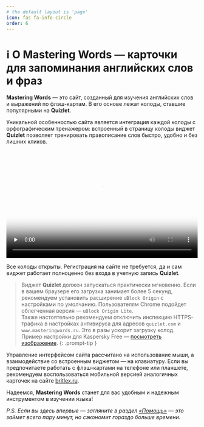 ```yaml
---
# the default layout is 'page'
icon: fas fa-info-circle
order: 6
---
```


# ℹ️ О Mastering Words — карточки для запоминания английских слов и фраз


**Mastering Words** — это сайт, созданный для изучения английских слов и выражений по флэш-картам. В его основе лежат колоды, ставшие популярными на **Quizlet**.

Уникальной особенностью сайта является интеграция каждой колоды с орфографическим тренажером: встроенный в страницу колоды виджет **Quizlet** позволяет тренировать правописание слов быстро, удобно и без лишних кликов.

<video style="width: 100%; height: auto; aspect-ratio: 16 / 9;" controls preload="none" poster="https://hb.bizmrg.com/bckt/commons/video_poster.png"><source src="https://hb.bizmrg.com/bckt/commons/video_hosting.mp4" type="video/mp4">Ваш браузер не поддерживает видео.</video>

Все колоды открыты. Регистрация на сайте не требуется, да и сам виджет работает полноценно без входа в учетную запись **Quizlet**.

> Виджет **Quizlet** должен запускаться практически мгновенно.
> Если в вашем браузере его загрузка занимает более 5 секунд, рекомендуем установить расширение `uBlock Origin` с настройками по умолчанию. Пользователям Chrome подойдет облегченная версия — `uBlock Origin Lite`.  
> Также настоятельно рекомендуем отключить инспекцию HTTPS-трафика в настройках антивируса для адресов `quizlet.com` и `www.masteringwords.ru`. Это в разы ускорит загрузку колод.  
> Пример настройки для Kaspersky Free — <a href="https://hb.bizmrg.com/bckt/commons/kaspersky.png" target="_blank">посмотреть изображение</a>.
{: .prompt-tip }


Управление интерфейсом сайта рассчитано на использование мыши, а взаимодействие со встроенным виджетом — на клавиатуру. Если вы предпочитаете работать с флэш-картами на телефоне или планшете, рекомендуем воспользоваться мобильной версией аналогичных карточек на сайте [britlex.ru](https://britlex.ru).

Надеемся, **Mastering Words** станет для вас удобным и надежным инструментом в изучении языка!

_P.S. Если вы здесь впервые — загляните в раздел [«Помощь»](/help/) — это займет всего пару минут, но сэкономит гораздо больше времени._
